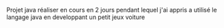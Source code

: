 Projet java réaliser en cours en 2 jours pendant lequel j'ai appris a utilisé le langage java en developpant un petit jeux voiture 
